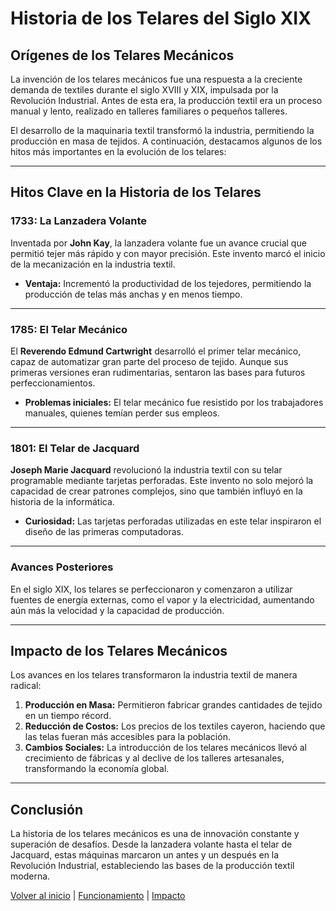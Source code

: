 # Historia de los Telares del Siglo XIX

## Orígenes de los Telares Mecánicos

La invención de los telares mecánicos fue una respuesta a la creciente demanda de textiles durante el siglo XVIII y XIX, impulsada por la Revolución Industrial. Antes de esta era, la producción textil era un proceso manual y lento, realizado en talleres familiares o pequeños talleres.

El desarrollo de la maquinaria textil transformó la industria, permitiendo la producción en masa de tejidos. A continuación, destacamos algunos de los hitos más importantes en la evolución de los telares:

---

## Hitos Clave en la Historia de los Telares

### **1733: La Lanzadera Volante**
Inventada por **John Kay**, la lanzadera volante fue un avance crucial que permitió tejer más rápido y con mayor precisión. Este invento marcó el inicio de la mecanización en la industria textil.

- **Ventaja:** Incrementó la productividad de los tejedores, permitiendo la producción de telas más anchas y en menos tiempo.

---

### **1785: El Telar Mecánico**
El **Reverendo Edmund Cartwright** desarrolló el primer telar mecánico, capaz de automatizar gran parte del proceso de tejido. Aunque sus primeras versiones eran rudimentarias, sentaron las bases para futuros perfeccionamientos.

- **Problemas iniciales:** El telar mecánico fue resistido por los trabajadores manuales, quienes temían perder sus empleos.

---

### **1801: El Telar de Jacquard**
**Joseph Marie Jacquard** revolucionó la industria textil con su telar programable mediante tarjetas perforadas. Este invento no solo mejoró la capacidad de crear patrones complejos, sino que también influyó en la historia de la informática.

- **Curiosidad:** Las tarjetas perforadas utilizadas en este telar inspiraron el diseño de las primeras computadoras.

---

### **Avances Posteriores**
En el siglo XIX, los telares se perfeccionaron y comenzaron a utilizar fuentes de energía externas, como el vapor y la electricidad, aumentando aún más la velocidad y la capacidad de producción.

---

## Impacto de los Telares Mecánicos

Los avances en los telares transformaron la industria textil de manera radical:

1. **Producción en Masa:** Permitieron fabricar grandes cantidades de tejido en un tiempo récord.
2. **Reducción de Costos:** Los precios de los textiles cayeron, haciendo que las telas fueran más accesibles para la población.
3. **Cambios Sociales:** La introducción de los telares mecánicos llevó al crecimiento de fábricas y al declive de los talleres artesanales, transformando la economía global.

---

## Conclusión

La historia de los telares mecánicos es una de innovación constante y superación de desafíos. Desde la lanzadera volante hasta el telar de Jacquard, estas máquinas marcaron un antes y un después en la Revolución Industrial, estableciendo las bases de la producción textil moderna.

[Volver al inicio](index.md) | [Funcionamiento](funcionamiento.md) | [Impacto](impacto.md)

